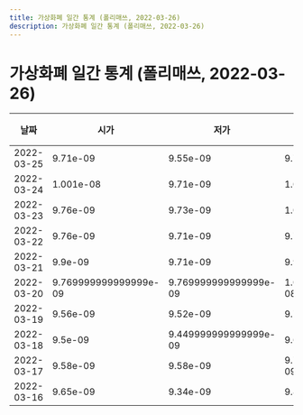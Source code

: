 ```yaml
---
title: 가상화폐 일간 통계 (폴리매쓰, 2022-03-26)
description: 가상화폐 일간 통계 (폴리매쓰, 2022-03-26)
---
```


가상화폐 일간 통계 (폴리매쓰, 2022-03-26)
===

|날짜|시가|저가|고가|종가|비고|
|--|--|--|--|--|--|
|2022-03-25|9.71e-09|9.55e-09|9.71e-09|9.55e-09|    |
|2022-03-24|1.001e-08|9.71e-09|1.001e-08|9.71e-09|    |
|2022-03-23|9.76e-09|9.73e-09|1.007e-08|1.0030000000000001e-08|    |
|2022-03-22|9.76e-09|9.71e-09|9.76e-09|9.76e-09|    |
|2022-03-21|9.9e-09|9.71e-09|9.9e-09|9.769999999999999e-09|    |
|2022-03-20|9.769999999999999e-09|9.769999999999999e-09|1.0710000000000001e-08|1.01e-08|    |
|2022-03-19|9.56e-09|9.52e-09|9.73e-09|9.73e-09|    |
|2022-03-18|9.5e-09|9.449999999999999e-09|9.62e-09|9.62e-09|    |
|2022-03-17|9.58e-09|9.58e-09|9.769999999999999e-09|9.76e-09|    |
|2022-03-16|9.65e-09|9.34e-09|9.81e-09|9.42e-09|    |
